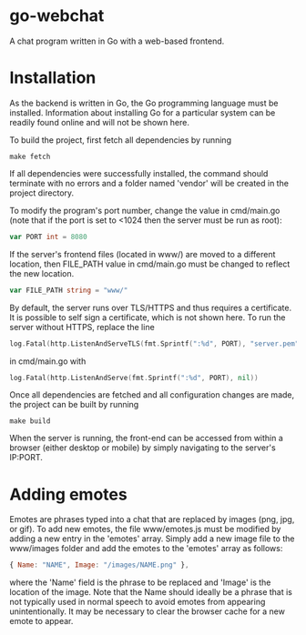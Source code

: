 # go-webchat
A chat program written in Go with a web-based frontend.

# Installation
As the backend is written in Go, the Go programming language must be installed. Information about installing Go for a particular system can be readily found online and will not be shown here.

To build the project, first fetch all dependencies by running
```
make fetch
```

If all dependencies were successfully installed, the command should terminate with no errors and a folder named 'vendor' will be created in the project directory. 

To modify the program's port number, change the value in cmd/main.go (note that if the port is set to <1024 then the server must be run as root):
```go
var PORT int = 8080
```

If the server's frontend files (located in www/) are moved to a different location, then FILE_PATH value in cmd/main.go must be changed to reflect the new location.
```go
var FILE_PATH string = "www/"
```

By default, the server runs over TLS/HTTPS and thus requires a certificate. It is possible to self sign a certificate, which is not shown here. To run the server without HTTPS, replace the line
```go
log.Fatal(http.ListenAndServeTLS(fmt.Sprintf(":%d", PORT), "server.pem", "server.key", nil))
```
in cmd/main.go with
```go
log.Fatal(http.ListenAndServe(fmt.Sprintf(":%d", PORT), nil))
```

Once all dependencies are fetched and all configuration changes are made, the project can be built by running
```
make build
```

When the server is running, the front-end can be accessed from within a browser (either desktop or mobile) by simply navigating to the server's IP:PORT.

# Adding emotes
Emotes are phrases typed into a chat that are replaced by images (png, jpg, or gif). To add new emotes, the file www/emotes.js must be modified by adding a new entry in the 'emotes' array. Simply add a new image file to the www/images folder and add the emotes to the 'emotes' array as follows:
```javascript
{ Name: "NAME", Image: "/images/NAME.png" },
```
where the 'Name' field is the phrase to be replaced and 'Image' is the location of the image. Note that the Name should ideally be a phrase that is not typically used in normal speech to avoid emotes from appearing unintentionally. It may be necessary to clear the browser cache for a new emote to appear.
